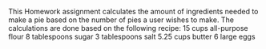 This Homework assignment calculates the amount of ingredients needed to make a pie based on the number of pies a user wishes to make. The calculations are done based on the following recipe:
15 cups all-purpose flour
8 tablespoons sugar
3 tablespoons salt
5.25 cups butter
6 large eggs
